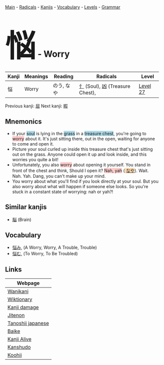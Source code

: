 <style> bigfont {font-size: 100px}</style>
[Main](../index.md) -
[Radicals](../radicals.md) -
[Kanjis](../kanjis.md) -
[Vocabulary](../vocabulary.md) -
[Levels](../levels.md) -
[Grammar](../grammar.md)
# <bigfont> 悩</bigfont> - Worry 

| Kanji | Meanings | Reading | Radicals | Level |
| --- | --- | --- | --- | --- |
| 悩 | Worry | のう, なや | [忄](../radicals/忄.md) (Soul), [凶](../radicals/凶.md) (Treasure Chest),  | [Level 27](../levels/wk_level27.md) |

Previous kanji: [屈](屈.md) Next kanji: [暇](暇.md) 

## Mnemonics
 * If your <span style="background-color:#ADD8E6"> soul</span> is lying in the <span style="background-color:#ADD8E6"> grass</span> in a <span style="background-color:#ADD8E6"> treasure chest</span>, you're going to <span style="background-color:#ffcccb"> worry</span> about it. It's just sitting there, out in the open, waiting for anyone to come and open it.
* Picture your soul curled up inside this treasure chest that's just sitting out on the grass. Anyone could open it up and look inside, and this worries you quite a bit!
* Unfortunately, you also <span style="background-color:#ffcccb"> worry</span> about opening it yourself. You stand in front of the chest and think, Should I open it? <span style="background-color:#ffcccb"> Nah, yah</span> (<span style="background-color:#fed8b1"> [なや](https://jisho.org/search/なや)</span>). Wait. Nah. Yah. Dang, you can't make up your mind.
* You worry about what you'll find if you look directly at your soul. But you also worry about what will happen if someone else looks. So you're stuck in a constant state of worrying: nah or yah?!


## Similar kanjis
 * [脳](脳.md) (Brain)


## Vocabulary
 * [悩み](../vocabulary/悩.md), (A Worry, Worry, A Trouble, Trouble)
* [悩む](../vocabulary/悩.md), (To Worry, To Be Troubled)



## Links 

| Webpage |
| --- |
| [Wanikani          ](https://www.wanikani.com/kanji/悩) |
| [Wiktionary        ](https://en.wiktionary.org/wiki/悩) |
| [Kanji damage      ](http://www.kanjidamage.com/kanji/search?utf8=✓&q=悩) |
| [Jitenon           ](https://jitenon.com/kanji/悩) |
| [Tanoshii japanese ](https://www.tanoshiijapanese.com/dictionary/kanji.cfm?k=悩) |
| [Baike             ](https://baike.baidu.com/item/悩) |
| [Kanji Alive       ](https://app.kanjialive.com/悩) |
| [Kanshudo          ](https://www.kanshudo.com/searchmn?q=悩) |
| [Koohii            ](https://kanji.koohii.com/study/kanji/悩) |
